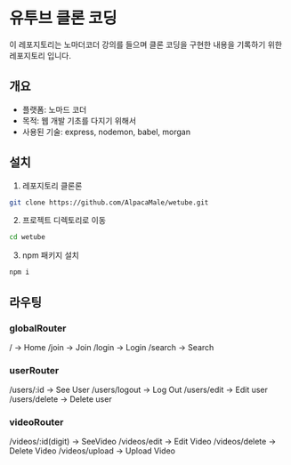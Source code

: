 # 유투브 클론 코딩

이 레포지토리는 노마더코더 강의를 들으며 클론 코딩을 구현한 내용을 기록하기 위한 레포지토리 입니다.

## 개요

- 플랫폼: 노마드 코더
- 목적: 웹 개발 기초를 다지기 위해서
- 사용된 기술: express, nodemon, babel, morgan

## 설치

1. 레포지토리 클론론

```bash
git clone https://github.com/AlpacaMale/wetube.git
```

2. 프로젝트 디렉토리로 이동

```bash
cd wetube
```

3. npm 패키지 설치

```bash
npm i
```

## 라우팅

### globalRouter

/ -> Home
/join -> Join
/login -> Login
/search -> Search

### userRouter

/users/:id -> See User
/users/logout -> Log Out
/users/edit -> Edit user
/users/delete -> Delete user

### videoRouter

/videos/:id(digit) -> SeeVideo
/videos/edit -> Edit Video
/videos/delete -> Delete Video
/videos/upload -> Upload Video
